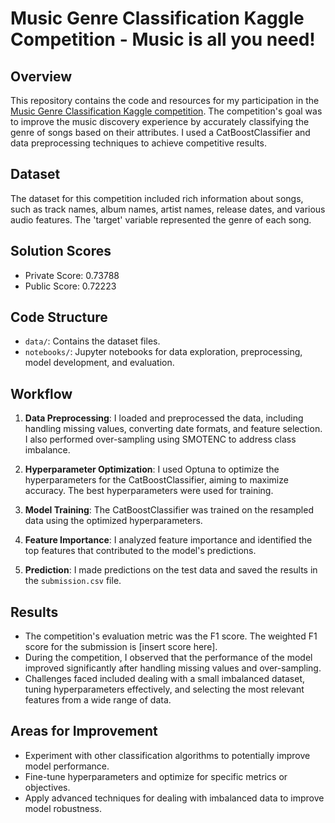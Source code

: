 # Music Genre Classification Kaggle Competition - Music is all you need!

## Overview

This repository contains the code and resources for my participation in the [Music Genre Classification Kaggle competition](https://www.kaggle.com/competitions/music-vibes-datathon-fall23/overview). The competition's goal was to improve the music discovery experience by accurately classifying the genre of songs based on their attributes. I used a CatBoostClassifier and data preprocessing techniques to achieve competitive results.

## Dataset

The dataset for this competition included rich information about songs, such as track names, album names, artist names, release dates, and various audio features. The 'target' variable represented the genre of each song.

## Solution Scores

- Private Score: 0.73788
- Public Score: 0.72223


## Code Structure

- `data/`: Contains the dataset files.
- `notebooks/`: Jupyter notebooks for data exploration, preprocessing, model development, and evaluation.

## Workflow

1. **Data Preprocessing**: I loaded and preprocessed the data, including handling missing values, converting date formats, and feature selection. I also performed over-sampling using SMOTENC to address class imbalance.

2. **Hyperparameter Optimization**: I used Optuna to optimize the hyperparameters for the CatBoostClassifier, aiming to maximize accuracy. The best hyperparameters were used for training.

3. **Model Training**: The CatBoostClassifier was trained on the resampled data using the optimized hyperparameters.

4. **Feature Importance**: I analyzed feature importance and identified the top features that contributed to the model's predictions.

5. **Prediction**: I made predictions on the test data and saved the results in the `submission.csv` file.

## Results

- The competition's evaluation metric was the F1 score. The weighted F1 score for the submission is [insert score here].
- During the competition, I observed that the performance of the model improved significantly after handling missing values and over-sampling.
- Challenges faced included dealing with a small imbalanced dataset, tuning hyperparameters effectively, and selecting the most relevant features from a wide range of data.

## Areas for Improvement

- Experiment with other classification algorithms to potentially improve model performance.
- Fine-tune hyperparameters and optimize for specific metrics or objectives.
- Apply advanced techniques for dealing with imbalanced data to improve model robustness.

